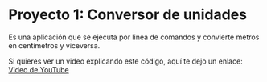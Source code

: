 # Proyecto 1: Conversor de unidades

Es una aplicación que se ejecuta por linea de comandos y convierte metros en centímetros y viceversa.

Si quieres ver un video explicando este código, aquí te dejo un enlace: [Video de YouTube](https://youtu.be/udDubbBy5CQ)
